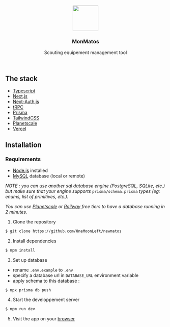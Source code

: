 <p align="center">
   <br/>
   <a href="https://monmatos.org" target="_blank"><img src="https://monmatos.org/favicon.ico" width="80px"/></a>
   <h3 align="center">MonMatos</h3>
   <p align="center">Scouting equipement management tool</p>
   <br/>
</p>


## The stack

- [Typescript](https://www.typescriptlang.org)
- [Next.js](https://nextjs.org)
- [Next-Auth.js](https://next-auth.js.org)
- [tRPC](https://trpc.io/)
- [Prisma](https://prisma.io)
- [TailwindCSS](https://tailwindcss.com)
- [Planetscale](https://planetscale.com)
- [Vercel](https://vercel.com)

## Installation

### Requirements
- [Node.js](https://nodejs.org) installed
- [MySQL](https://dev.mysql.com/) database (local or remote)  
  
_NOTE : you can use another sql database engine (PostgreSQL, SQLite, etc.) but make sure that your engine supports_ `prisma/schema.prisma` _types (eg: enums, list of primitives, etc.)._  
  
_You can use [Planetscale](https://planetscale.com) or [Railway](https://railway.app) free tiers to have a database running in 2 minutes._

1. Clone the repository

```bash
$ git clone https://github.com/OneMoonLeft/newmatos
```
2. Install dependencies

```bash
$ npm install
```

3. Set up database
- rename `.env.example` to `.env` 
- specify a database url in `DATABASE_URL` environment variable
- apply schema to this database : 

```bash
$ npx prisma db push
```

4. Start the developpement server

```bash
$ npm run dev
``` 

5. Visit the app on your [browser](http://localhost:3000)
